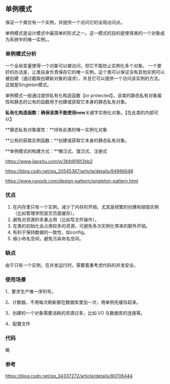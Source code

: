 ## 单例模式

保证一个类仅有一个实例，并提供一个访问它的全局访问点。

单例模式是设计模式中最简单的形式之一。这一模式的目的是使得类的一个对象成为系统中的唯一实例。。

### 单例模式分析

一个全局变量使得一个对象可以被访问，但它不能防止实例化多个对象。
一个更好的办法是，让类自身负责保存它的唯一实例。这个类可以保证没有其他实例可以被创建（通过截取创建新对象的请求），并且它可以提供一个访问该实例的方法。这就是Singleton模式。

单例模式一般通过提供私有化构造函数【or protected】，该类的静态私有对象属性和静态的公有的函数用于创建或获取它本身的静态私有对象。

**私有化构造函数：**确保该类不能使用**new**关键字实例化对象。【在此类的内部可以】

**静态私有对象属性：**持有此类的唯一实例化对象

**公有的获取实例函数：**创建或获取它本身的静态私有对象。



**单例模式的构建方式：**懒汉式、饿汉式、注册式

https://www.jianshu.com/p/3bfd916f2bb2

https://blog.csdn.net/qq_20545367/article/details/84866648

https://www.runoob.com/design-pattern/singleton-pattern.html

### 优点

1. 在内存里只有一个实例，减少了内存的开销，尤其是频繁的创建和销毁实例（比如管理学院首页页面缓存）。
2. 避免对资源的多重占用（比如写文件操作）。
3. 在类的初始化会占用较多的资源，可避免多次实例化带来的额外开销。
4. 有利于保持数据的一致性，如config。
5. 缩小命名空间，避免污染命名空间。



### 缺点

由于只有一个实例，在并发运行时，需要着重考虑代码的并发安全。

### 使用场景

1、要求生产唯一序列号。

2、计数器，不用每次刷新都在数据库里加一次，用单例先缓存起来。

3、创建的一个对象需要消耗的资源过多，比如 I/O 与数据库的连接等。

4、配置文件



### 代码

略

### 参考

https://blog.csdn.net/qq_34337272/article/details/80706444